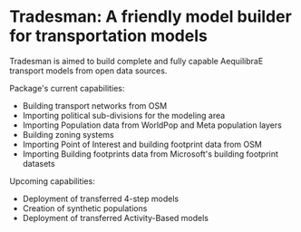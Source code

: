 # Tradesman: A friendly model builder for transportation models

Tradesman is aimed to build complete and fully capable AequilibraE 
transport models from open data sources.

Package's current capabilities:

* Building transport networks from OSM
* Importing political sub-divisions for the modeling area 
* Importing Population data from WorldPop and Meta population layers
* Building zoning systems
* Importing Point of Interest and building footprint data from OSM
* Importing Building footprints data from Microsoft's building footprint datasets

Upcoming capabilities:
* Deployment of transferred 4-step models
* Creation of synthetic populations
* Deployment of transferred Activity-Based models
